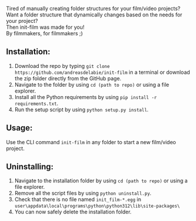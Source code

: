 Tired of manually creating folder structures for your film/video projects?  
Want a folder structure that dynamically changes based on the needs for your project?  
Then init-film was made for you!  
By filmmakers, for filmmakers ;)  

## Installation:
1. Download the repo by typing `git clone https://github.com/andreasdelabie/init-film` in a terminal or download the zip folder directly from the GitHub page.
2. Navigate to the folder by using `cd (path to repo)` or using a file explorer.
3. Install all the Python requirements by using `pip install -r requirements.txt`.
4. Run the setup script by using `python setup.py install`.

## Usage:
Use the CLI command `init-film` in any folder to start a new film/video project.

## Uninstalling:
1. Navigate to the installation folder by using `cd (path to repo)` or using a file explorer.
2. Remove all the script files by using `python uninstall.py`.
3. Check that there is no file named `init_film-*.egg` in `user\appdata\local\programs\python\python312\lib\site-packages\`
4. You can now safely delete the installation folder.
